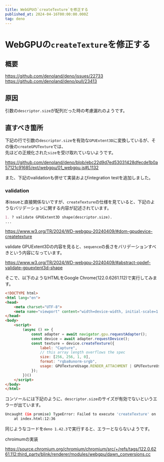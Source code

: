 ```yaml
---
title: WebGPUの`createTexture`を修正する
published_at: 2024-04-16T00:00:00.000Z
tag: deno
---
```


# WebGPUの`createTexture`を修正する

## 概要

https://github.com/denoland/deno/issues/22733
https://github.com/denoland/deno/pull/23413

## 原因

引数の`descriptor.size`が配列だった時の考慮漏れのようです。

## 直すべき箇所

下記の行で引数の`descriptor.size`を有効な`GPUExtent3D`に変換しているが、その後の`createGPUTexture`では、\
先ほどの正規化された`size`を受け取れていないようです。

https://github.com/denoland/deno/blob/ebc22d9d7ed53031428dfecde1b0a57121c91685/ext/webgpu/01_webgpu.js#L1132

また、下記のvalidationも併せて実装およびintegration testを追加しました。

### validation

本issueと直接関係ないですが、`createTexture`の仕様を見ていると、下記のようなバリデーションに関する内容が記述されています。

```md
1. ? validate GPUExtent3D shape(descriptor.size).
...
```

https://www.w3.org/TR/2024/WD-webgpu-20240409/#dom-gpudevice-createtexture

validate GPUExtent3Dの内容を見ると、`sequence`の長さをバリデーションすべきという内容になっています。

https://www.w3.org/TR/2024/WD-webgpu-20240409/#abstract-opdef-validate-gpuextent3d-shape

そこで、以下のようなHTMLをGoogle Chrome(122.0.6261.112)で実行してみます。

```html
<!DOCTYPE html>
<html lang="en">
<head>
    <meta charset="UTF-8">
    <meta name="viewport" content="width=device-width, initial-scale=1.0">
</head>
<body>
    <script>
        (async () => {
            const adapter = await navigator.gpu.requestAdapter();
            const device = await adapter.requestDevice();
            const texture = device.createTexture({
                label: "Capture",
                // this array length overflows the spec
                size: [256, 256, 1, 0],
                format: "rgba8unorm-srgb",
                usage: GPUTextureUsage.RENDER_ATTACHMENT | GPUTextureUsage.COPY_SRC,
            });
        })()
    </script>
</body>
</html>
```

コンソールには下記のように、`descriptor.size`のサイズが有効でないというエラーが出ています。

```bash
Uncaught (in promise) TypeError: Failed to execute 'createTexture' on 'GPUDevice': A sequence of number used as a GPUExtent3D must have between 1 and 3 elements.
    at index.html:12:36
```

同じようなコードを`deno 1.42.3`で実行すると、エラーとならないようです。


chroimumの実装

https://source.chromium.org/chromium/chromium/src/+/refs/tags/122.0.6261.112:third_party/blink/renderer/modules/webgpu/dawn_conversions.cc